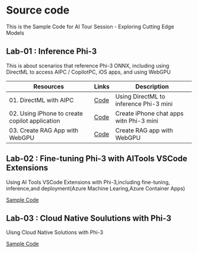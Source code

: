 # Source code

This is the Sample Code for AI Tour Session - Exploring Cutting Edge Models


## Lab-01 : Inference Phi-3

This is about scenarios that reference Phi-3 ONNX, including using DirectML to access AIPC / CopilotPC, iOS apps, and using WebGPU

| Resources          | Links                            | Description |
|-------------------|----------------------------------|-------------------|
| 01. DirectML with AIPC   | [Code](../src/01.InferencePhi3/01.AIPC_DirectML_DEMO.ipynb) | Using DirectML to inference Phi-3 mini |
| 02. Using iPhone to create copilot application    | [Code](../src/01.InferencePhi3/02.ios/) | Create iPhone chat apps witn Phi-3 mini |
| 03. Create RAG App with WebGPU   | [Code](../src/01.InferencePhi3/03.chat/) | Create RAG app with WebGPU |



## Lab-02 : Fine-tuning Phi-3 with AITools VSCode Extensions

Using AI Tools VSCode Extensions with Phi-3,including fine-tuning, inference,and deployment(Azure Machine Learing,Azure Container Apps)

[Sample Code](./02.AIToolsSolutionE2E/)


## Lab-03 : Cloud Native Soulutions with Phi-3

Uisng Cloud Native Solutions with Phi-3 

[Sample Code](./03.CloudNativeRAG/)
